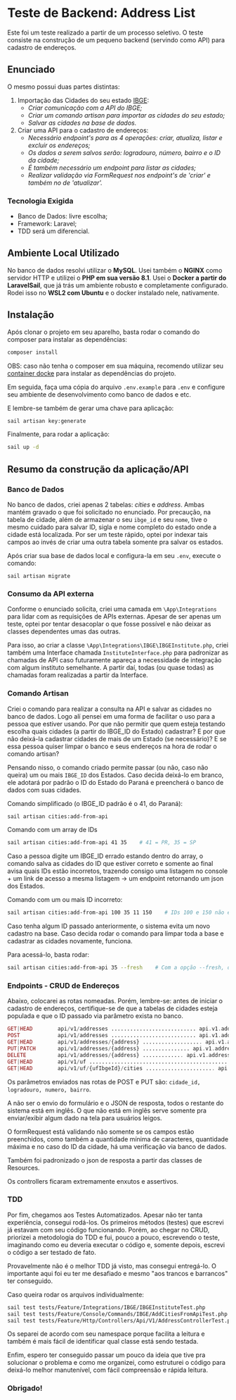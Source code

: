 # Teste de Backend: Address List

Este foi um teste realizado a partir de um processo seletivo. O teste consiste na construção de um pequeno backend
(servindo como API) para cadastro de endereços.

## Enunciado

O mesmo possui duas partes distintas:

1. Importação das Cidades do seu estado
   [IBGE](https://servicodados.ibge.gov.br/api/docs/localidades#api-Municipios-estadosUFMunicipiosGet):
    - _Criar comunicação com a API do IBGE;_
    - _Criar um comando artisan para importar as cidades do seu estado;_
    - _Salvar as cidades na base de dados._
2. Criar uma API para o cadastro de endereços:
    - _Necessário endpoint's para as 4 operações: criar, atualiza, listar e excluir os endereços;_
    - _Os dados a serem salvos serão: logradouro, número, bairro e o ID da cidade;_
    - _É também necessário um endpoint para listar as cidades;_
    - _Realizar validação via FormRequest nos endpoint's de 'criar' e também no de 'atualizar'._

### Tecnologia Exigida

- Banco de Dados: livre escolha;
- Framework: Laravel;
- TDD será um diferencial.

## Ambiente Local Utilizado

No banco de dados resolvi utilizar o **MySQL**. Usei também o **NGINX** como servidor HTTP e utilizei
o **PHP em sua versão 8.1**. Usei o **Docker a partir do LaravelSail**,
que já trás um ambiente robusto e completamente configurado.
Rodei isso no **WSL2 com Ubuntu** e o docker instalado nele, nativamente.

## Instalação

Após clonar o projeto em seu aparelho, basta rodar o comando do composer para instalar as
dependências:

```bash
composer install
```

OBS: caso não tenha o composer em sua máquina, recomendo utilizar seu [container
docke](https://hub.docker.com/_/composer) para instalar as dependências do projeto.

Em seguida, faça uma cópia do arquivo `.env.example` para `.env` e configure seu ambiente de desenvolvimento como
banco de dados e etc.

E lembre-se também de gerar uma chave para aplicação:

```bash
sail artisan key:generate
```

Finalmente, para rodar a aplicação:

```bash
sail up -d
```

## Resumo da construção da aplicação/API

### Banco de Dados

No banco de dados, criei apenas 2 tabelas: _cities_ e _address_. Ambas mantém gravado o que foi solicitado no enunciado.
Por precaução, na tabela de cidade, além de armazenar o seu `ibge_id` e seu `nome`, tive o mesmo cuidado para salvar
ID, sigla e nome completo do estado onde a cidade está localizada. Por ser um teste rápido, optei por indexar tais
campos ao invés de criar uma outra tabela somente pra salvar os estados.

Após criar sua base de dados local e configura-la em seu `.env`, execute o comando:

```
sail artisan migrate
```

### Consumo da API externa

Conforme o enunciado solicita, criei uma camada em `\App\Integrations` para lidar com as requisições de APIs externas.
Apesar de ser apenas um teste, optei por tentar desacoplar o que fosse possível e não deixar as classes dependentes
umas das outras.

Para isso, ao criar a classe `\App\Integrations\IBGE\IBGEInstitute.php`, criei também uma Interface chamada
`InstituteInterface.php` para padronizar as chamadas de API caso futuramente apareça a necessidade de integração com
algum instituto semelhante. A partir daí, todas (ou quase todas) as chamadas foram realizadas a partir da Interface.

### Comando Artisan

Criei o comando para realizar a consulta na API e salvar as cidades no banco de dados. Logo alí pensei em
uma forma de facilitar o uso para a pessoa que estiver usando. Por que não permitir que quem esteja testando
escolha quais cidades (a partir do IBGE_ID do Estado) cadastrar? E por que não deixá-la cadastrar cidades de mais de um
Estado (se necessário)? E se essa pessoa quiser limpar o banco e seus endereços na hora de rodar o comando artisan?

Pensando nisso, o comando criado permite passar (ou não, caso não queira) um ou mais `IBGE_ID` dos Estados. Caso decida
deixá-lo em branco, ele adotará por padrão o ID do Estado do Paraná e preencherá o banco de dados com suas cidades.

Comando simplificado (o IBGE_ID padrão é o 41, do Paraná):

```bash
sail artisan cities:add-from-api
```

Comando com um array de IDs

```bash
sail artisan cities:add-from-api 41 35    # 41 = PR, 35 = SP 
```

Caso a pessoa digite um IBGE_ID errado estando dentro do array, o comando salva as cidades do ID que estiver correto e
somente ao final avisa quais IDs estão incorretos, trazendo consigo uma listagem no console + um link de acesso a mesma
listagem -> um endpoint retornando um json dos Estados.

Comando com um ou mais ID incorreto:

```bash
sail artisan cities:add-from-api 100 35 11 150    # IDs 100 e 150 não existem
```

Caso tenha algum ID passado anteriormente, o sistema evita um novo cadastro na base. Caso decida rodar o comando para
limpar toda a base e cadastrar as cidades novamente, funciona.

Para acessá-lo, basta rodar:

```bash
sail artisan cities:add-from-api 35 --fresh    # Com a opção --fresh, o DB será apagado e as cidades da UF 35 salvas novamente
```

### Endpoints - CRUD de Endereços

Abaixo, colocarei as rotas nomeadas. Porém, lembre-se: antes de iniciar o cadastro de endereços,
certifique-se de que a tabelas de cidades esteja populada e que o ID passado via parâmetro exista no banco.

```php
GET|HEAD        api/v1/addresses ........................... api.v1.addresses.index › Api\V1\AddressController@index
POST            api/v1/addresses ........................... api.v1.addresses.store › Api\V1\AddressController@store
GET|HEAD        api/v1/addresses/{address} ................... api.v1.addresses.show › Api\V1\AddressController@show
PUT|PATCH       api/v1/addresses/{address} ............... api.v1.addresses.update › Api\V1\AddressController@update
DELETE          api/v1/addresses/{address} ............. api.v1.addresses.destroy › Api\V1\AddressController@destroy
GET|HEAD        api/v1/uf .............................................. api.v1.uf.index › Api\V1\UfController@index
GET|HEAD        api/v1/uf/{ufIbgeId}/cities ...................... api.v1.cities.index › Api\V1\CityController@index
```

Os parâmetros enviados nas rotas de POST e PUT são:
`cidade_id, logradouro, numero, bairro`.

A não ser o envio do formulário e o JSON de resposta, todos o restante do sistema está em inglês. O que não está em
inglês serve somente pra enviar/exibir algum dado na tela para usuários leigos.

O formRequest está validando não somente se os campos estão preenchidos, como também a quantidade mínima de caracteres,
quantidade máxima e no caso do ID da cidade, há uma verificação via banco de dados.

Também foi padronizado o json de resposta a partir das classes de Resources.

Os controllers ficaram extremamente enxutos e assertivos.

### TDD

Por fim, chegamos aos Testes Automatizados. Apesar não ter tanta experiência, consegui rodá-los. Os primeiros
métodos (testes) que escrevi já estavam com seu código funcionando. Porém, ao chegar no CRUD,
priorizei a metodologia do TDD e fui, pouco a pouco, escrevendo o teste, imaginando como eu deveria executar o código e,
somente depois, escrevi o código a ser testado de fato.

Provavelmente não é o melhor TDD já visto, mas consegui entregá-lo. O importante aqui foi eu ter me desafiado e mesmo
"aos trancos e barrancos" ter conseguido.

Caso queira rodar os arquivos individualmente:

```bash
sail test tests/Feature/Integrations/IBGE/IBGEInstituteTest.php
sail test tests/Feature/Console/Commands/IBGE/AddCitiesFromApiTest.php
sail test tests/Feature/Http/Controllers/Api/V1/AddressControllerTest.php
```

Os separei de acordo com seu namespace porque facilita a leitura e também é mais fácil de identificar qual classe
está sendo testada.

Enfim, espero ter conseguido passar um pouco da ideia que tive pra solucionar o problema e como me organizei, como
estruturei o código para deixá-lo melhor manutenível, com fácil compreensão e rápida leitura.

### Obrigado!

